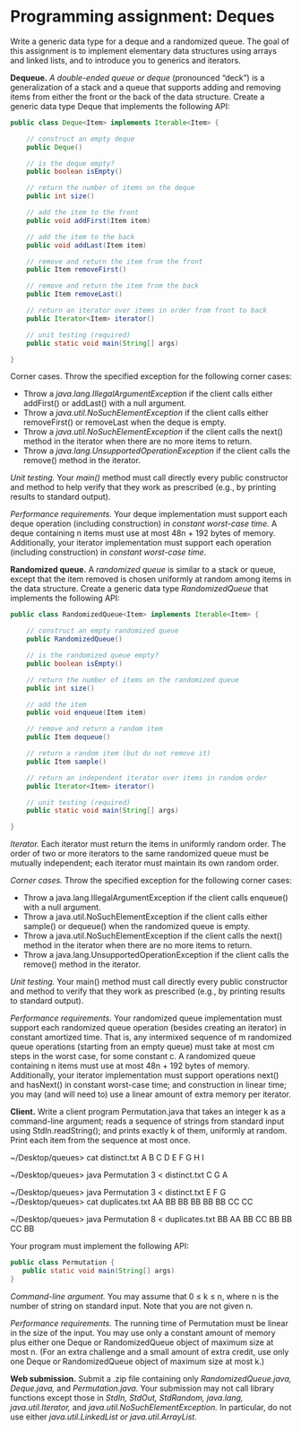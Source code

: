# Programming assignment: Deques

Write a generic data type for a deque and a randomized queue. The goal of this assignment is to implement elementary data structures using arrays and linked lists, and to introduce you to generics and iterators.

**Dequeue.** *A double-ended queue or deque* (pronounced “deck”) is a generalization of a stack and a queue that supports adding and removing items from either the front or the back of the data structure. Create a generic data type Deque that implements the following API:

```java
public class Deque<Item> implements Iterable<Item> {

    // construct an empty deque
    public Deque()

    // is the deque empty?
    public boolean isEmpty()

    // return the number of items on the deque
    public int size()

    // add the item to the front
    public void addFirst(Item item)

    // add the item to the back
    public void addLast(Item item)

    // remove and return the item from the front
    public Item removeFirst()

    // remove and return the item from the back
    public Item removeLast()

    // return an iterator over items in order from front to back
    public Iterator<Item> iterator()

    // unit testing (required)
    public static void main(String[] args)

}
```

Corner cases.  Throw the specified exception for the following corner cases:

* Throw a *java.lang.IllegalArgumentException* if the client calls either addFirst() or addLast() with a null argument.
* Throw a *java.util.NoSuchElementException* if the client calls either removeFirst() or removeLast when the deque is empty.
* Throw a *java.util.NoSuchElementException* if the client calls the next() method in the iterator when there are no more items to return.
* Throw a *java.lang.UnsupportedOperationException* if the client calls the remove() method in the iterator.

*Unit testing.*  Your *main()* method must call directly every public constructor and method to help verify that they work as prescribed (e.g., by printing results to standard output).

*Performance requirements.*  Your deque implementation must support each deque operation (including construction) in *constant worst-case time.* A deque containing n items must use at most 48n + 192 bytes of memory.
Additionally, your iterator implementation must support each operation (including construction) in *constant worst-case time.*

**Randomized queue.** A *randomized queue* is similar to a stack or queue, except that the item removed is chosen uniformly at random among items in the data structure.
Create a generic data type *RandomizedQueue* that implements the following API:

```java
public class RandomizedQueue<Item> implements Iterable<Item> {

    // construct an empty randomized queue
    public RandomizedQueue()

    // is the randomized queue empty?
    public boolean isEmpty()

    // return the number of items on the randomized queue
    public int size()

    // add the item
    public void enqueue(Item item)

    // remove and return a random item
    public Item dequeue()

    // return a random item (but do not remove it)
    public Item sample()

    // return an independent iterator over items in random order
    public Iterator<Item> iterator()

    // unit testing (required)
    public static void main(String[] args)

}
```

*Iterator.*  Each iterator must return the items in uniformly random order. The order of two or more iterators to the same randomized queue must be mutually independent; each iterator must maintain its own random order.

*Corner cases.*  Throw the specified exception for the following corner cases:

* Throw a java.lang.IllegalArgumentException if the client calls enqueue() with a null argument.
* Throw a java.util.NoSuchElementException if the client calls either sample() or dequeue() when the randomized queue is empty.
* Throw a java.util.NoSuchElementException if the client calls the next() method in the iterator when there are no more items to return.
* Throw a java.lang.UnsupportedOperationException if the client calls the remove() method in the iterator.

*Unit testing.*  Your main() method must call directly every public constructor and method to verify that they work as prescribed (e.g., by printing results to standard output).

*Performance requirements.*  Your randomized queue implementation must support each randomized queue operation (besides creating an iterator) in constant amortized time. That is, any intermixed sequence of m randomized queue operations (starting from an empty queue) must take at most cm steps in the worst case, for some constant c. A randomized queue containing n items must use at most 48n + 192 bytes of memory. Additionally, your iterator implementation must support operations next() and hasNext() in constant worst-case time; and construction in linear time; you may (and will need to) use a linear amount of extra memory per iterator.

**Client.** Write a client program Permutation.java that takes an integer k as a command-line argument; reads a sequence of strings from standard input using StdIn.readString(); and prints exactly k of them, uniformly at random. Print each item from the sequence at most once.

~/Desktop/queues> cat distinct.txt
A B C D E F G H I

~/Desktop/queues> java Permutation 3 < distinct.txt
C
G
A

~/Desktop/queues> java Permutation 3 < distinct.txt
E
F
G
 ~/Desktop/queues> cat duplicates.txt
AA BB BB BB BB BB CC CC

~/Desktop/queues> java Permutation 8 < duplicates.txt
BB
AA
BB
CC
BB
BB
CC
BB

Your program must implement the following API:

```java
public class Permutation {
   public static void main(String[] args)
}
```

*Command-line argument.*  You may assume that 0 ≤ k ≤ n, where n is the number of string on standard input. Note that you are not given n.

*Performance requirements.*  The running time of Permutation must be linear in the size of the input. You may use only a constant amount of memory plus either one Deque or RandomizedQueue object of maximum size at most n. (For an extra challenge and a small amount of extra credit, use only one Deque or RandomizedQueue object of maximum size at most k.)

**Web submission.** Submit a .zip file containing only *RandomizedQueue.java, Deque.java,* and *Permutation.java.*
Your submission may not call library functions except those in *StdIn, StdOut, StdRandom, java.lang, java.util.Iterator,* and *java.util.NoSuchElementException.*
In particular, do not use either *java.util.LinkedList or java.util.ArrayList.*


